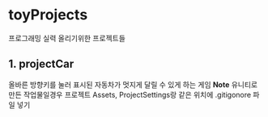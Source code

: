 # toyProjects
프로그래밍 실력 올리기위한 프로젝트들
## 1. projectCar
올바른 방향키를 눌러 표시된 자동차가 멋지게 달릴 수 있게 하는 게임
**Note**
유니티로 만든 작업물일경우 프로젝트 Assets, ProjectSettings랑 같은 위치에 .gitigonore 파일 넣기
